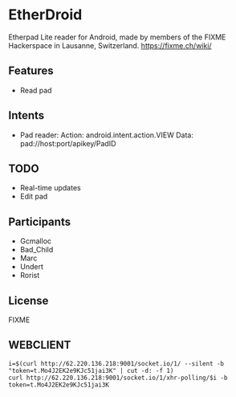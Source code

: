 EtherDroid
==========

Etherpad Lite reader for Android, made by members of the FIXME Hackerspace in Lausanne, Switzerland. https://fixme.ch/wiki/

Features
--------
- Read pad

Intents
-------
- Pad reader:
  Action: android.intent.action.VIEW
  Data: pad://host:port/apikey/PadID

TODO
----
- Real-time updates
- Edit pad

Participants
------------
- Gcmalloc
- Bad_Child
- Marc
- Undert
- Rorist

License
-------
FIXME

WEBCLIENT
---------
    i=$(curl http://62.220.136.218:9001/socket.io/1/ --silent -b "token=t.Mo4J2EK2e9KJc51jai3K" | cut -d: -f 1)
    curl http://62.220.136.218:9001/socket.io/1/xhr-polling/$i -b token=t.Mo4J2EK2e9KJc51jai3K
